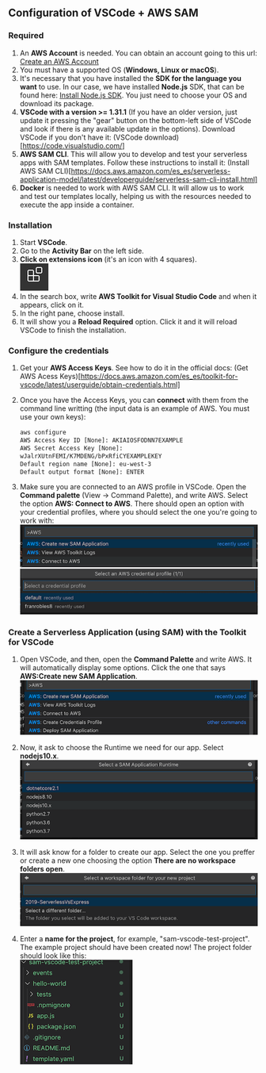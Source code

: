 ## Configuration of VSCode + AWS SAM

### Required
1. An **AWS Account** is needed. You can obtain an account going to this url: [Create an AWS Account](https://aws.amazon.com/)
2. You must have a supported OS (**Windows, Linux or macOS**).
3. It's necessary that you have installed the **SDK for the language you want** to use. In our case, we have installed **Node.js** SDK, that can be found here: [Install Node.js SDK](https://nodejs.org/en/download/). You just need to choose your OS and download its package.
4. **VSCode with a version >= 1.31.1** (If you have an older version, just update it pressing the "gear" button on the bottom-left side of VSCode and look if there is any available update in the options). Download VSCode if you don't have it: (VSCode download)[https://code.visualstudio.com/]
5. **AWS SAM CLI**. This will allow you to develop and test your serverless apps with SAM templates. Follow these instructions to install it: (Install AWS SAM CLI)[https://docs.aws.amazon.com/es_es/serverless-application-model/latest/developerguide/serverless-sam-cli-install.html]
6. **Docker** is needed to work with AWS SAM CLI. It will allow us to work and test our templates locally, helping us with the resources needed to execute the app inside a container.

### Installation
1. Start **VSCode**.
2. Go to the **Activity Bar** on the left side.
3. **Click on extensions icon** (it's an icon with 4 squares). <br/>
    ![Extensions icon](./img/extensions-vscode-icon.png)
4. In the search box, write **AWS Toolkit for Visual Studio Code** and when it appears, click on it.
5. In the right pane, choose install.
6. It will show you a **Reload Required** option. Click it and it will reload VSCode to finish the installation.

### Configure the credentials
1. Get your **AWS Access Keys**. See how to do it in the official docs: (Get AWS Acess Keys)[https://docs.aws.amazon.com/es_es/toolkit-for-vscode/latest/userguide/obtain-credentials.html]

2. Once you have the Access Keys, you can **connect** with them from the command line writting (the input data is an example of AWS. You must use your own keys):
    ```
    aws configure
    AWS Access Key ID [None]: AKIAIOSFODNN7EXAMPLE
    AWS Secret Access Key [None]: wJalrXUtnFEMI/K7MDENG/bPxRfiCYEXAMPLEKEY
    Default region name [None]: eu-west-3
    Default output format [None]: ENTER
    ```

3. Make sure you are connected to an AWS profile in VSCode. Open the **Command palette** (View -> Command Palette), and write AWS. Select the option **AWS: Connect to AWS**. There should open an option with your credential profiles, where you should select the one you're going to work with: <br/>
    ![Connect AWS Account profile](./img/connect-aws-account1.png) <br/>
    ![Connect AWS Account profile 2](./img/connect-aws-account2.png)


### Create a Serverless Application (using SAM) with the Toolkit for VSCode
1. Open VSCode, and then, open the **Command Palette** and write AWS. It will automatically display some options. Click the one that says **AWS:Create new SAM Application**. <br/>
    ![Create new sam app image](./img/create-new-sam-app.png)

2. Now, it ask to choose the Runtime we need for our app. Select **nodejs10.x**. <br/>
    ![Select runtime image](./img/select-runtime.png)

3. It will ask know for a folder to create our app. Select the one you preffer or create a new one choosing the option **There are no workspace folders open**. <br/>
    ![Select folder image](./img/select-folder.png)

4. Enter a **name for the project**, for example, "sam-vscode-test-project". The example project should have been created now! The project folder should look like this: <br/>
    ![SAM Project structure image](./img/sam-project-structure.png)